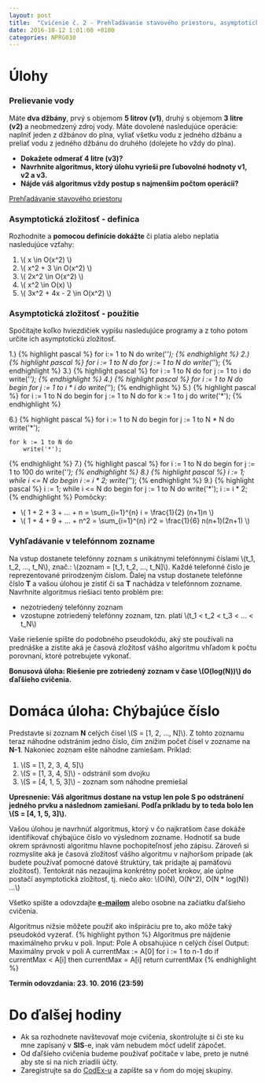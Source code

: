 ```yaml
---
layout: post
title:  "Cvičenie č. 2 - Prehľadávanie stavového priestoru, asymptotická zložitosť"
date: 2016-10-12 1:01:00 +0100
categories: NPRG030
---
```

# Úlohy

### Prelievanie vody
Máte **dva džbány**, prvý s objemom **5 litrov (v1)**, druhý s objemom **3 litre (v2)** a neobmedzený zdroj vody.
Máte dovolené nasledujúce operácie: naplniť jeden z džbánov do plna, vyliať všetku vodu z jedného džbánu a preliať vodu z jedného džbánu do druhého (dolejete ho vždy do plna).

* **Dokažete odmerať 4 litre (v3)?**
* **Navrhnite algoritmus, ktorý úlohu vyrieši pre ľubovolné hodnoty v1, v2 a v3.**
* **Nájde váš algoritmus vždy postup s najmenším počtom operácii?**

<a href="https://docs.google.com/presentation/d/1eBaRqTgjBJgzpGmnh8tw7xilUhY8v6Oa7PpRfsvV95w/edit?usp=sharing" target="_blank">Prehľadávanie stavového priestoru</a>

### Asymptotická zložitosť - definíca

Rozhodnite a **pomocou definície dokážte** či platia alebo neplatia nasledujúce vzťahy:

1. \\( x \in O(x^2) \\)
1. \\( x^2 + 3 \in O(x^2) \\)
1. \\( 2x^2 \in O(x^2) \\)
1. \\( x^2 \in O(x) \\)
1. \\( 3x^2 + 4x - 2 \in O(x^2) \\)

### Asymptotická zložitosť - použitie
Spočítajte koľko hviezdičiek vypíšu nasledujúce programy a z toho potom
určite ich asymptotickú zložitosť.

1.)
{% highlight pascal %}
for i:= 1 to N do
	write('*');
{% endhighlight %}
2.)
{% highlight pascal %}
for i := 1 to N do
	for j := 1 to N do
		write('*');
{% endhighlight %}
3.)
{% highlight pascal %}
for i := 1 to N do
	for j := 1 to i do
		write('*');
{% endhighlight %}
4.)
{% highlight pascal %}
for i := 1 to N do begin
	for j := 1 to i * i do
		write('*');
{% endhighlight %}
5.)
{% highlight pascal %}
for i := 1 to N do begin
	for j := 1 to N do
		for k := 1 to j do
			write('*');
{% endhighlight %}

6.)
{% highlight pascal %}
for i := 1 to N do begin
	for j := 1 to N * N do
		write('*');

	for k := 1 to N do
		write('*');
{% endhighlight %}
7.)
{% highlight pascal %}
for i := 1 to N do begin
	for j := 1 to 100 do
		write('*');
{% endhighlight %}
8.)
{% highlight pascal %}
i := 1;
while i <= N do begin
	i := i * 2;
	write('*');
{% endhighlight %}
9.)
{% highlight pascal %}
i := 1;
while i <= N do begin
	for j := 1 to N do
		write('*');
	i := i * 2;
{% endhighlight %}
Pomôcky:

* \\( 1 + 2 + 3 + ... + n = \sum_{i=1}^{n} i = \frac{1}{2} (n+1)n \\)
* \\( 1 + 4 + 9 + ... + n^2 = \sum_{i=1}^{n} i^2 = \frac{1}{6} n(n+1)(2n+1) \\)

### Vyhľadávanie v telefónnom zozname
Na vstup dostanete telefónny zoznam s unikátnymi telefónnymi číslami \\(t_1, t_2, ..., t_N\\), znač.: \\(zoznam = [t_1, t_2, ..., t_N]\\). Každé telefonné čislo je reprezentované prirodzeným číslom.
Ďalej na vstup dostanete telefónne číslo **T** a vašou úlohou je zistiť či sa **T** nachádza v telefónnom zozname. Navrhnite algoritmus riešiaci tento problém pre:

* nezotriedený telefónny zoznam
* vzostupne zotriedený telefónny zoznam, tzn. platí \\(t_1 < t_2 < t_3 < ... < t_N\\)

Vaše riešenie spíšte do podobného pseudokódu, aký ste používali na prednáške a zistite aká je časová zložitosť vášho algoritmu vhľadom k počtu porovnaní, ktoré potrebujete vykonať.

**Bonusová úloha: Riešenie pre zotriedený zoznam v čase \\(O(log(N))\\) do ďaľšieho cvičenia.**

# Domáca úloha: Chýbajúce číslo
Predstavte si zoznam **N** celých čísel \\(S = [1, 2, ..., N]\\).
Z tohto zoznamu teraz náhodne odstránim jedno číslo, čím znížim počet čísel v zozname na
**N-1**. Nakoniec zoznam ešte náhodne zamiešam.
Príklad:

1. \\(S = [1, 2, 3, 4, 5]\\)
2. \\(S = [1, 3, 4, 5]\\) - odstránil som dvojku
3. \\(S = [4, 1, 5, 3]\\) - zoznam som náhodne premiešal

**<span class="red">Upresnenie: Váš algoritmus dostane na vstup len pole S po odstránení jedného prvku a následnom zamiešaní. Podľa príkladu by to teda bolo len \\(S = [4, 1, 5, 3]\\).</span>**

Vašou úlohou je navrhnúť algoritmus, ktorý v čo najkratšom čase dokáže identifikovať chýbajúce číslo vo výslednom zozname. Hodnotiť sa bude okrem správnosti algoritmu hlavne pochopiteľnosť jeho zápisu. Zároveň si rozmyslite aká je časová zložitosť vášho algoritmu v najhoršom prípade (ak budete používať pomocné datové štruktúry, tak pridajte aj pamäťovú zložitosť). Tentokrát nás nezaujíma
konkrétny počet krokov, ale úplne postačí asymptotická zložitosť,
tj. niečo ako: \\(O(N), O(N^2), O(N * log(N)) ...\\)

Všetko spíšte a odovzdajte **<a href="mailto:{{ site.email }}">e-mailom</a>** alebo osobne na začiatku ďaľšieho cvičenia.

Algoritmus nižsie môžete použiť ako inšpiráciu pre to, ako môže taký pseudokód vyzerať.
{% highlight python %}
Algoritmus pre nájdenie maximálneho prvku v poli.
Input: Pole A obsahujúce n celých čísel
Output: Maximálny prvok v poli A
currentMax := A[0]
for i := 1 to n-1 do
  if currentMax < A[i] then
    currentMax = A[i]
return currentMax
{% endhighlight %}

**Termín odovzdania: 23. 10. 2016 (23:59)**

# Do ďalšej hodiny
* Ak sa rozhodnete navštevovať moje cvičenia, skontrolujte si či ste ku mne zapísaný v **SIS**-e, inak vám nebudem môcť udeliť zápočet.
* Od ďaľšieho cvičenia budeme používať počítače v labe, preto je nutné aby ste si na nich zriadili účty.
* Zaregistrujte sa do [CodEx-u](https://codex.ms.mff.cuni.cz/codex-prg/) a zapíšte sa v ňom do mojej skupiny.
